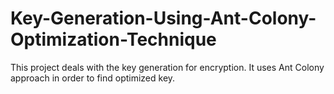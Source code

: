 # Key-Generation-Using-Ant-Colony-Optimization-Technique
This project deals with the key generation for encryption. It uses Ant Colony approach in order to find optimized key.
